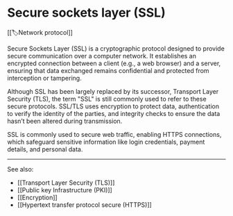 
# Secure sockets layer (SSL)

[[🏷️Network protocol]]

Secure Sockets Layer (SSL) is a cryptographic protocol designed to provide secure communication over a computer network. It establishes an encrypted connection between a client (e.g., a web browser) and a server, ensuring that data exchanged remains confidential and protected from interception or tampering.

Although SSL has been largely replaced by its successor, Transport Layer Security (TLS), the term "SSL" is still commonly used to refer to these secure protocols. SSL/TLS uses encryption to protect data, authentication to verify the identity of the parties, and integrity checks to ensure the data hasn’t been altered during transmission.

SSL is commonly used to secure web traffic, enabling HTTPS connections, which safeguard sensitive information like login credentials, payment details, and personal data.

---

See also:

- [[Transport Layer Security (TLS)]]
- [[Public key Infrastructure (PKI)]]
- [[Encryption]]
- [[Hypertext transfer protocol secure (HTTPS)]]